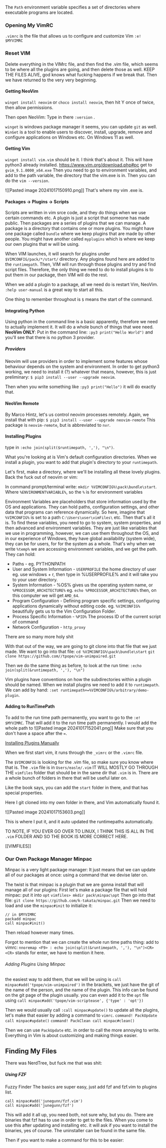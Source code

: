 The `Path` environment variable specifies a set of directories where executable programs are located. 

### Opening My VimRC
`.vimrc` is the file that allows us to configure and customize Vim
`:e! $MYVIMRC`

### Reset VIM
Delete everything in the VIMrc file, and then find the .vim file, which seems to be where all the plugins are going, and then delete those as well. KEEP THE FILES ALIVE, god knows what fucking happens if we break that. 
Then we have returned to the very very beginning.
#### Getting NeoVim
`winget install neovim` or `choco install neovim`, then hit Y once of twice, then allow permissions. 

Then open NeoVim: 
Type in there `:version` . 

`winget` is windows package manager it seems, you can update `git` as well. 
`WinGet` is a tool to enable users to discover, install, upgrade, remove and configure applications on Windows etc. On Windows 11 as well. 

#### Getting Vim
`winget install vim.vim` should be it. I think that's about it. 
This will have python3 already installed. 
https://www.vim.org/download.php#pc
get to `gvim_9.1.0000_x64.exe`
Then you need to go to environment variables, and add to the path variable, the directory that the vim.exe is in. 
Then you can do the `vim --version`. 

![[Pasted image 20241017150910.png]]
That's where my vim .exe is. 

#### Packages -> Plugins -> Scripts
Scripts are written in vim srce code, and they do things when we use certain commands etc. 
A plugin is just a script that someone has made public. 
Then packages are a series of plugins that we can manage. 
A package is a directory that contains one or more plugins. 
You might have one package called `bundle` where we keep plugins that are made by other people. 
You might have another called `myplugins` which is where we keep our own plugins that w will be using. 

When VIM launches, it will search for plugins under `$VIMCONFIG/pack/*/start/` directory. 
Any plugins found here are added to the `runtimepath`. Then, VIM will run through those plugins and try and find script files. 
Therefore, the only thing we need to do to install plugins is to put them in our package, then VIM will do the rest. 

When we add a plugin to a package, all we need do is restart Vim, NeoVim. 
`:help user-manual` is a great way to start all this. 

One thing to remember throughout is `$` means the start of the command. 
#### Integrating Python
Using python in the command line is a basic apparently, therefore we need to actually implement it. It will do a whole bunch of things that wee need. 
**NeoVim ONLY**:
Put in the command line: `:py3 print("Hello World")` and you'll see that there is no python 3 provider. 

##### Providers
Neovim will use providers in order to implement some features whose behaviour depends on the system and environment. 
In order to get python3 working, we need to install it (?) whatever that means, however, this is just preliminary: 
`$ pip3 install --user --upgrade neovim`. 

Then when you write something like `:py3 print("Hello")` it will do exactly that. 

#### NeoVim Remote
By Marco Hintz, let's us control neovim processes remotely. 
Again, we install that with pip: 
`$ pip3 install --user --upgrade neovim-remote`
This package is `neovim-remote`, but is abbreviated to `nvr`. 


#### Installing Plugins
type in `:echo join(split($runtimepath, ','), "\n")`. 

What you're looking at is Vim's default configuration directories. When we install a plugin, you want to add that plugin's directory to your `runtimepath`. 

Let's first, make a directory, where we'll be installing all these lovely plugins. 
Back the fuck out of neovim or vim: 

In command prompt/terminal write:
`mkdir %VIMCONFIG%\pack\bundle\start`. 
Where `%ENVIRONMENTVARIABLE%`, so the `%` is for environment variables

Environment Variables are placeholders that store information used by the OS and applications. They can hold paths, configuration settings, and other data that programs can reference dynamically.
So here, imagine that `%VIMCONFIG%` is set to a path `C:\Users\user\vimFiles\` etc. 
Then that's all it is. 
To find these variables, you need to go to system, system properties, and then advanced and environment variables. 
They are just like variables that we use in programming, however, we can use them throughout the OS, and in our experience of Windows, they have global availability (system wide), they can be for users, for for the system as a whole. 
That's why when we write `%temp%` we are accessing environment variables, and we get the path. 
They can hold: 
- Paths  - eg. PYTHONPATH
- User and System Information - `USERPROFILE` the home directory of user eg. use windows + r, then type in %USERPROFILE% and it will take you to your user directory. 
- System Information - %OS% gives us the operating system name, or `%PROCESSOR_ARCHITECTURE%` eg. `echo %PROCESSOR_ARCHITECTURE%` then, on this computer we will get `AMD_64`. 
- Program Configuration - Defining program specific settings, configuring applications dynamically without editing code. eg. `%VIMCONFIG%` beautifully gets us to the Vim Configuration Folder. 
- Process Specific Information - `%PID%` The process ID of the current script of command
- Network Configuration - `http_proxy`

There are so many more holy shit

With that out of the way, we are going to git clone into that file that we just made. 
 We want to go into that file: 
 `cd %VIMCONFIG%\pack\bundle\start`
 `git clone https://github.com//tpope/vim-unimpaired.git`
 
 Then we do the same thing as before, to look at the run time: 
`:echo join(split(&runtimepath, ','), "\n")`

Vim plugins have conventions on how the subdirectories within a plugin should be named. 
When we install plugins we need to add it to `runtimepath`. 
We can add by hand: 
`:set runtimepath+=%VIMCONFIG%/arbitrary/demo-plugin`. 

#### Adding to RunTimePath
To add to the run time path permanently, you want to go to the `:e! $MYVIMRC`. 
That will add it to the run time path permanently. 
I would add the whole path to ![[Pasted image 20241017152041.png]]
Make sure that you don't have a space after the `=`. 

[Installing Plugins Manually](https://opensource.com/article/20/2/how-install-vim-plugins)

When we first start vim, it runs through the `_vimrc` or the `.vimrc` file. 

The `$VIMCONFIG` is looking for the .vim file, so make sure you know where that is. 
The `.vim` file is in `Users/easle/.vim`
IT WILL MOSTLY GO THROUGH THE `vimfiles` folder that should be in the same dir that `.vim` is in.
There are a whole bunch of folders in there that will be useful later on. 

Like the book says, you can add the `start` folder in there, and that has special properties. 

Here I git cloned into my own folder in there, and Vim automatically found it. 

![[Pasted image 20241017153603.png]]

This is where I put it, and it auto updated the runtimepaths automatically. 

TO NOTE, IF YOU EVER GO OVER TO LINUX, I THINK THIS IS ALL IN THE `.vim` FOLDER AND SO THE BOOK IS MORE CORRECT HERE. 

[[VIMFILES]]

### Our Own Package Manager Minpac
Minpac is a very light package manager: It just means that we can update all of our packages at once: using a command that we devise later on. 

The twist is that minpac is a plugin that we are gonna install that will manage all of our plugins:
First let's make a package file that will hold minpac: put it into `opt`
`vimfiles> mkdir pack\minpac\opt` 
Then go into that file: 
`git clone https://github.com/k-takata/minpac.git`
Then we need to load and use the `minpac#init` to initialize it: 
```
// in $MYVIMRC
packadd minpac
call minpac#init()
```

Then reload however many times. 

Forgot to mention that we can create the whole run time paths thing: 
add to vimrc: 
`nnoremap <F9> : echo join(split(&runtimepath, ','), "\n")<CR>` 
`<CR>` stands for enter, we have to mention it here. 

###### Adding Plugins Using Minpac
the easiest way to add them, that we will be using is
`call minpac#add('tpope/vim-unimpaired')`
in the brackets, we just have the git of the name of the person, and the name of the plugin. 
This info can be found on the git page of the plugin usually. 
you can even add it to the `opt` file using
`call minpac#add('tpope/vim-scriptease', {'type' : 'opt'})`

Then we would usually call `:call minpac#update()` to update all the plugins, let's make that easier by adding a command to `vimrc`. 
`command! PackUpdate call minpac#update()`
`command! PackClean call minpac#clean()`

Then we can use `PackUpdate` etc. in order to call the more annoying to write. 
Everything in Vim is about customizing and making things easier. 

## Finding My Files
There was NerdTree, but fuck me that was shit: 
##### Using FZF
Fuzzy Finder
The basics are super easy, just add fzf and fzf.vim to plugins list. 
```
call minpac#add('junegunn/fzf.vim')
call minpac#add('junegunn/fzf')
```

This will add it all up, you need both, not sure why, but you do. 
There are binaries that fzf has to use in order to get to the files. 
When you come to use this after updating and installing etc. it will ask if you want to install the binaries, yes of course. The uninstaller can be found in the same file. 

Then if you want to make a command for this to be easier: 

